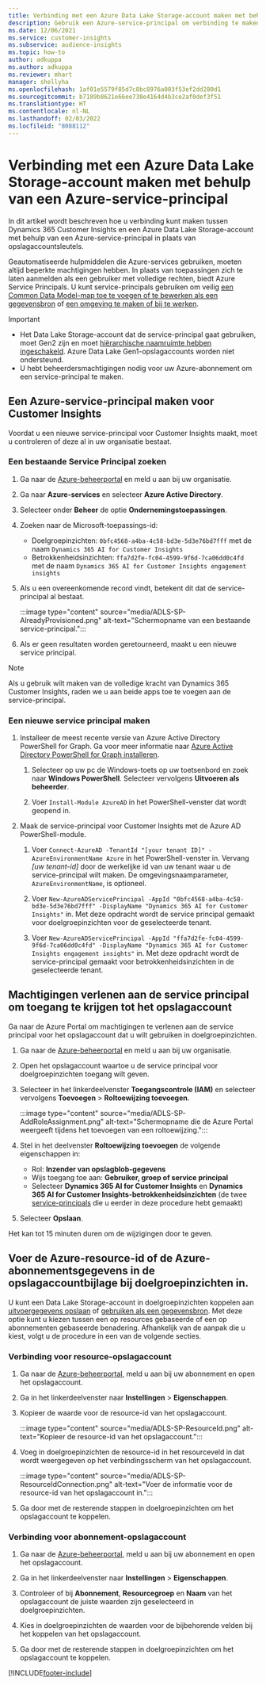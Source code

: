 ```yaml
---
title: Verbinding met een Azure Data Lake Storage-account maken met behulp van een service-principal
description: Gebruik een Azure-service-principal om verbinding te maken met uw eigen data lake.
ms.date: 12/06/2021
ms.service: customer-insights
ms.subservice: audience-insights
ms.topic: how-to
author: adkuppa
ms.author: adkuppa
ms.reviewer: mhart
manager: shellyha
ms.openlocfilehash: 1af01e5579f85d7c8bc8976a003f53ef2dd280d1
ms.sourcegitcommit: b7189b8621e66ee738e4164d4b3ce2af0def3f51
ms.translationtype: HT
ms.contentlocale: nl-NL
ms.lasthandoff: 02/03/2022
ms.locfileid: "8088112"
---
```

# <a name="connect-to-an-azure-data-lake-storage-account-by-using-an-azure-service-principal"></a>Verbinding met een Azure Data Lake Storage-account maken met behulp van een Azure-service-principal

In dit artikel wordt beschreven hoe u verbinding kunt maken tussen Dynamics 365 Customer Insights en een Azure Data Lake Storage-account met behulp van een Azure-service-principal in plaats van opslagaccountsleutels. 

Geautomatiseerde hulpmiddelen die Azure-services gebruiken, moeten altijd beperkte machtigingen hebben. In plaats van toepassingen zich te laten aanmelden als een gebruiker met volledige rechten, biedt Azure Service Principals. U kunt service-principals gebruiken om veilig [een Common Data Model-map toe te voegen of te bewerken als een gegevensbron](connect-common-data-model.md) of [een omgeving te maken of bij te werken](create-environment.md).

> [!IMPORTANT]
> - Het Data Lake Storage-account dat de service-principal gaat gebruiken, moet Gen2 zijn en moet [hiërarchische naamruimte hebben ingeschakeld](/azure/storage/blobs/data-lake-storage-namespace). Azure Data Lake Gen1-opslagaccounts worden niet ondersteund.
> - U hebt beheerdersmachtigingen nodig voor uw Azure-abonnement om een service-principal te maken.

## <a name="create-an-azure-service-principal-for-customer-insights"></a>Een Azure-service-principal maken voor Customer Insights

Voordat u een nieuwe service-principal voor Customer Insights maakt, moet u controleren of deze al in uw organisatie bestaat.

### <a name="look-for-an-existing-service-principal"></a>Een bestaande Service Principal zoeken

1. Ga naar de [Azure-beheerportal](https://portal.azure.com) en meld u aan bij uw organisatie.

2. Ga naar **Azure-services** en selecteer **Azure Active Directory**.

3. Selecteer onder **Beheer** de optie **Ondernemingstoepassingen**.

4. Zoeken naar de Microsoft-toepassings-id:
   - Doelgroepinzichten: `0bfc4568-a4ba-4c58-bd3e-5d3e76bd7fff` met de naam `Dynamics 365 AI for Customer Insights`
   - Betrokkenheidsinzichten: `ffa7d2fe-fc04-4599-9f6d-7ca06dd0c4fd` met de naam `Dynamics 365 AI for Customer Insights engagement insights`

5. Als u een overeenkomende record vindt, betekent dit dat de service-principal al bestaat. 
   
   :::image type="content" source="media/ADLS-SP-AlreadyProvisioned.png" alt-text="Schermopname van een bestaande service-principal.":::
   
6. Als er geen resultaten worden geretourneerd, maakt u een nieuwe service principal.

>[!NOTE]
>Als u gebruik wilt maken van de volledige kracht van Dynamics 365 Customer Insights, raden we u aan beide apps toe te voegen aan de service-principal.

### <a name="create-a-new-service-principal"></a>Een nieuwe service principal maken

1. Installeer de meest recente versie van Azure Active Directory PowerShell for Graph. Ga voor meer informatie naar [Azure Active Directory PowerShell for Graph installeren](/powershell/azure/active-directory/install-adv2).

   1. Selecteer op uw pc de Windows-toets op uw toetsenbord en zoek naar **Windows PowerShell**. Selecteer vervolgens **Uitvoeren als beheerder**.
   
   1. Voer `Install-Module AzureAD` in het PowerShell-venster dat wordt geopend in.

2. Maak de service-principal voor Customer Insights met de Azure AD PowerShell-module.

   1. Voer `Connect-AzureAD -TenantId "[your tenant ID]" -AzureEnvironmentName Azure` in het PowerShell-venster in. Vervang *[uw tenant-id]* door de werkelijke id van uw tenant waar u de service-principal wilt maken. De omgevingsnaamparameter, `AzureEnvironmentName`, is optioneel.
  
   1. Voer `New-AzureADServicePrincipal -AppId "0bfc4568-a4ba-4c58-bd3e-5d3e76bd7fff" -DisplayName "Dynamics 365 AI for Customer Insights"` in. Met deze opdracht wordt de service principal gemaakt voor doelgroepinzichten voor de geselecteerde tenant. 

   1. Voer `New-AzureADServicePrincipal -AppId "ffa7d2fe-fc04-4599-9f6d-7ca06dd0c4fd" -DisplayName "Dynamics 365 AI for Customer Insights engagement insights"` in. Met deze opdracht wordt de service-principal gemaakt voor betrokkenheidsinzichten in de geselecteerde tenant.

## <a name="grant-permissions-to-the-service-principal-to-access-the-storage-account"></a>Machtigingen verlenen aan de service principal om toegang te krijgen tot het opslagaccount

Ga naar de Azure Portal om machtigingen te verlenen aan de service principal voor het opslagaccount dat u wilt gebruiken in doelgroepinzichten.

1. Ga naar de [Azure-beheerportal](https://portal.azure.com) en meld u aan bij uw organisatie.

1. Open het opslagaccount waartoe u de service principal voor doelgroepinzichten toegang wilt geven.

1. Selecteer in het linkerdeelvenster **Toegangscontrole (IAM)** en selecteer vervolgens **Toevoegen** > **Roltoewijzing toevoegen**.

   :::image type="content" source="media/ADLS-SP-AddRoleAssignment.png" alt-text="Schermopname die de Azure Portal weergeeft tijdens het toevoegen van een roltoewijzing.":::

1. Stel in het deelvenster **Roltoewijzing toevoegen** de volgende eigenschappen in:
   - Rol: **Inzender van opslagblob-gegevens**
   - Wijs toegang toe aan: **Gebruiker, groep of service principal**
   - Selecteer **Dynamics 365 AI for Customer Insights** en **Dynamics 365 AI for Customer Insights-betrokkenheidsinzichten** (de twee [service-principals](#create-a-new-service-principal) die u eerder in deze procedure hebt gemaakt)

1.  Selecteer **Opslaan**.

Het kan tot 15 minuten duren om de wijzigingen door te geven.

## <a name="enter-the-azure-resource-id-or-the-azure-subscription-details-in-the-storage-account-attachment-to-audience-insights"></a>Voer de Azure-resource-id of de Azure-abonnementsgegevens in de opslagaccountbijlage bij doelgroepinzichten in.

U kunt een Data Lake Storage-account in doelgroepinzichten koppelen aan [uitvoergegevens opslaan](manage-environments.md) of [gebruiken als een gegevensbron](connect-common-data-service-lake.md). Met deze optie kunt u kiezen tussen een op resources gebaseerde of een op abonnementen gebaseerde benadering. Afhankelijk van de aanpak die u kiest, volgt u de procedure in een van de volgende secties.

### <a name="resource-based-storage-account-connection"></a>Verbinding voor resource-opslagaccount

1. Ga naar de [Azure-beheerportal](https://portal.azure.com), meld u aan bij uw abonnement en open het opslagaccount.

1. Ga in het linkerdeelvenster naar **Instellingen** > **Eigenschappen**.

1. Kopieer de waarde voor de resource-id van het opslagaccount.

   :::image type="content" source="media/ADLS-SP-ResourceId.png" alt-text="Kopieer de resource-id van het opslagaccount.":::

1. Voeg in doelgroepinzichten de resource-id in het resourceveld in dat wordt weergegeven op het verbindingsscherm van het opslagaccount.

   :::image type="content" source="media/ADLS-SP-ResourceIdConnection.png" alt-text="Voer de informatie voor de resource-id van het opslagaccount in.":::   

1. Ga door met de resterende stappen in doelgroepinzichten om het opslagaccount te koppelen.

### <a name="subscription-based-storage-account-connection"></a>Verbinding voor abonnement-opslagaccount

1. Ga naar de [Azure-beheerportal](https://portal.azure.com), meld u aan bij uw abonnement en open het opslagaccount.

1. Ga in het linkerdeelvenster naar **Instellingen** > **Eigenschappen**.

1. Controleer of bij **Abonnement**, **Resourcegroep** en **Naam** van het opslagaccount de juiste waarden zijn geselecteerd in doelgroepinzichten.

1. Kies in doelgroepinzichten de waarden voor de bijbehorende velden bij het koppelen van het opslagaccount.

1. Ga door met de resterende stappen in doelgroepinzichten om het opslagaccount te koppelen.


[!INCLUDE[footer-include](../includes/footer-banner.md)]
